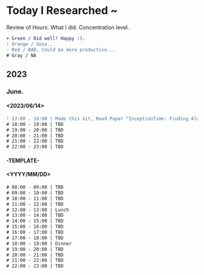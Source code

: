 # Today I Researched ~
Review of Hours. What I did. Concentration level.
```diff
+ Green / Did well! Happy :).
! Orange / Soso..
- Red / BAD, Could be more productive...
# Gray / NA
```

## 2023

### June.

#### <2023/06/14>
```diff
! 17:00 - 18:00 | Made this Git, Read Paper "InceptionTime: Finding AlexNet for Time Series Classification"
# 18:00 - 19:00 | TBD
# 19:00 - 20:00 | TBD
# 20:00 - 21:00 | TBD
# 21:00 - 22:00 | TBD
# 22:00 - 23:00 | TBD
```

#### -TEMPLATE-

#### <YYYY/MM/DD>
```diff
# 08:00 - 09:00 | TBD
# 09:00 - 10:00 | TBD
# 10:00 - 11:00 | TBD
# 11:00 - 12:00 | TBD
# 12:00 - 13:00 | Lunch
# 13:00 - 14:00 | TBD
# 14:00 - 15:00 | TBD
# 15:00 - 16:00 | TBD
# 16:00 - 17:00 | TBD
# 17:00 - 18:00 | TBD
# 18:00 - 19:00 | Dinner
# 19:00 - 20:00 | TBD
# 20:00 - 21:00 | TBD
# 21:00 - 22:00 | TBD
# 22:00 - 23:00 | TBD
```
